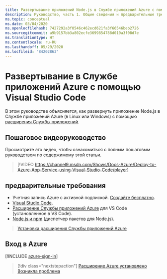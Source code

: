 ```yaml
---
title: Развертывание приложений Node.js в Службе приложений Azure с помощью Visual Studio Code
description: Руководство, часть 1. Общие сведения и предварительные требования.
ms.topic: conceptual
ms.date: 03/04/2020
ms.openlocfilehash: 7427292a3f0546c462ecd621fa3f66546beb2726
ms.sourcegitcommit: a9b9157bb3a802ecfe3699854788d010a3f08d7e
ms.translationtype: HT
ms.contentlocale: ru-RU
ms.lasthandoff: 05/29/2020
ms.locfileid: "84202863"
---
```

# <a name="deploy-to-azure-app-service-using-visual-studio-code"></a>Развертывание в Службе приложений Azure с помощью Visual Studio Code

В этом руководстве объясняется, как развернуть приложение Node.js в Службе приложений Azure (в Linux или Windows) с помощью [расширения Службы приложений](https://marketplace.visualstudio.com/items?itemName=ms-azuretools.vscode-azureappservice).

## <a name="walkthrough-video"></a>Пошаговое видеоруководство

Просмотрите это видео, чтобы ознакомиться с полным пошаговым руководством по содержимому этой статьи.

> [!VIDEO https://channel9.msdn.com/Shows/Docs-Azure/Deploy-to-Azure-App-Service-using-Visual-Studio-Code/player]

## <a name="prerequisites"></a>предварительные требования

- Учетная запись Azure с активной подпиской. [Создайте бесплатно](https://azure.microsoft.com/free/?utm_source=campaign&utm_campaign=vscode-tutorial-appservice-extension&mktingSource=vscode-tutorial-appservice-extension).
- [Visual Studio Code](https://code.visualstudio.com/).
- [Расширение Службы приложений Azure](https://marketplace.visualstudio.com/items?itemName=ms-azuretools.vscode-azureappservice) для VS Code (установленное в VS Code).
- [Node.js и npm](https://nodejs.org/en/download) (диспетчер пакетов для Node.js).

> <a class="tutorial-install-extension-btn" href="https://marketplace.visualstudio.com/items?itemName=ms-azuretools.vscode-azureappservice">Установка расширения Службы приложений Azure</a>

## <a name="sign-in-to-azure"></a>Вход в Azure

[!INCLUDE [azure-sign-in](includes/azure-sign-in.md)]

> [!div class="nextstepaction"]
> [Расширение Azure установлено](tutorial-vscode-azure-app-service-node-02.md) [Возникла проблема](https://www.research.net/r/PWZWZ52?tutorial=node-deployment-azureappservice&step=getting-started)
